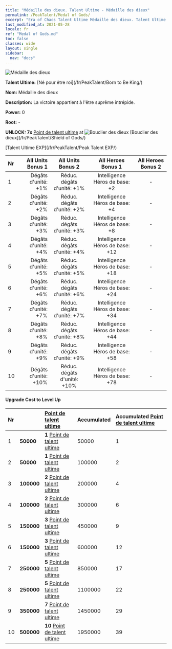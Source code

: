```yaml
---
title: "Médaille des dieux. Talent Ultime - Médaille des dieux"
permalink: /PeakTalent/Medal of Gods/
excerpt: "Era of Chaos Talent Ultime Médaille des dieux. Talent Ultime Médaille des dieux. Médaille des dieux"
last_modified_at: 2021-05-28
locale: fr
ref: "Medal of Gods.md"
toc: false
classes: wide
layout: single
sidebar:
  nav: "docs"
---
```


  ![Médaille des dieux](/images/pt/talent_4503.png)

  **Talent Ultime:** [Né pour être roi](/fr/PeakTalent/Born to Be King/)

  **Nom:** Médaille des dieux

  **Description:** La victoire appartient à l'être suprême intrépide.

  **Power:** 0

  **Root:** -

  **UNLOCK: 7x** [Point de talent ultime](/ItemsFR/con_934/) at ![Bouclier des dieux](/images/pt/talent_4502.png) [Bouclier des dieux](/fr/PeakTalent/Shield of Gods/)

  [Talent Ultime EXP](/fr/PeakTalent/Peak Talent EXP/)

  | Nr | All Units Bonus 1 | All Units Bonus 2 | All Heroes Bonus 1 | All Heroes Bonus 2 |
  |:---|--------------:|:-------------:|:-------------:|:-------------:|
  | 1 | Dégâts d'unité: +1% | Réduc. dégâts d'unité: +1% | Intelligence Héros de base: +2 | - |
  | 2 | Dégâts d'unité: +2% | Réduc. dégâts d'unité: +2% | Intelligence Héros de base: +4 | - |
  | 3 | Dégâts d'unité: +3% | Réduc. dégâts d'unité: +3% | Intelligence Héros de base: +8 | - |
  | 4 | Dégâts d'unité: +4% | Réduc. dégâts d'unité: +4% | Intelligence Héros de base: +12 | - |
  | 5 | Dégâts d'unité: +5% | Réduc. dégâts d'unité: +5% | Intelligence Héros de base: +18 | - |
  | 6 | Dégâts d'unité: +6% | Réduc. dégâts d'unité: +6% | Intelligence Héros de base: +24 | - |
  | 7 | Dégâts d'unité: +7% | Réduc. dégâts d'unité: +7% | Intelligence Héros de base: +34 | - |
  | 8 | Dégâts d'unité: +8% | Réduc. dégâts d'unité: +8% | Intelligence Héros de base: +44 | - |
  | 9 | Dégâts d'unité: +9% | Réduc. dégâts d'unité: +9% | Intelligence Héros de base: +58 | - |
  | 10 | Dégâts d'unité: +10% | Réduc. dégâts d'unité: +10% | Intelligence Héros de base: +78 | - |


#### Upgrade Cost to Level Up

  | Nr | <i class="fas fa-coins"/> | [Point de talent ultime](/ItemsFR/con_934/) | Accumulated <i class="fas fa-coins"/> | Accumulated [Point de talent ultime](/ItemsFR/con_934/) |
  |:---|:--------------|:-------------|:-------------|:-------------|
  | 1 | **50000** | **1** [Point de talent ultime](/ItemsFR/con_934/) | 50000 | 1 |
  | 2 | **50000** | **1** [Point de talent ultime](/ItemsFR/con_934/) | 100000 | 2 |
  | 3 | **100000** | **2** [Point de talent ultime](/ItemsFR/con_934/) | 200000 | 4 |
  | 4 | **100000** | **2** [Point de talent ultime](/ItemsFR/con_934/) | 300000 | 6 |
  | 5 | **150000** | **3** [Point de talent ultime](/ItemsFR/con_934/) | 450000 | 9 |
  | 6 | **150000** | **3** [Point de talent ultime](/ItemsFR/con_934/) | 600000 | 12 |
  | 7 | **250000** | **5** [Point de talent ultime](/ItemsFR/con_934/) | 850000 | 17 |
  | 8 | **250000** | **5** [Point de talent ultime](/ItemsFR/con_934/) | 1100000 | 22 |
  | 9 | **350000** | **7** [Point de talent ultime](/ItemsFR/con_934/) | 1450000 | 29 |
  | 10 | **500000** | **10** [Point de talent ultime](/ItemsFR/con_934/) | 1950000 | 39 |
